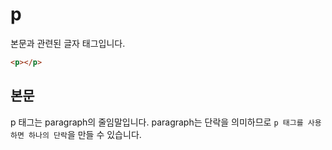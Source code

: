 p
=============
본문과 관련된 글자 태그입니다.

```html
<p></p>
```

## 본문
p 태그는 paragraph의 줄임말입니다. paragraph는 단락을 의미하므로 `p 태그를 사용하면 하나의 단락`을 만들 수 있습니다.